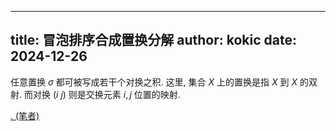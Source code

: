 
---
title: 冒泡排序合成置换分解
author: kokic
date: 2024-12-26
---

任意置换 $\sigma$ 都可被写成若干个对换之积. 这里, 集合 $X$ 上的置换是指 $X$ 到 $X$ 的双射. 而对换 $(i ~ j)$ 则是交换元素 $i,j$ 位置的映射. 

[. (笔者)](/bubble-compose-proof.md#:embed)
